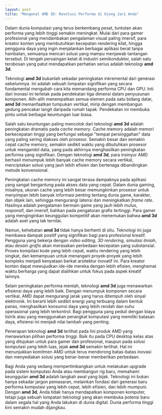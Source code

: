 ```yaml
---
layout: post
title: "Mengenal AMD 3D: Revolusi Performa di Ujung Jari Anda"
---
```


Dalam dunia komputasi yang terus berkembang pesat, tuntutan akan performa yang lebih tinggi semakin meningkat. Mulai dari para gamer profesional yang mendambakan pengalaman visual paling imersif, para kreator konten yang membutuhkan kecepatan rendering kilat, hingga pengguna daya yang ingin menjalankan berbagai aplikasi berat tanpa hambatan, semuanya mencari solusi yang mampu menjawab tantangan tersebut. Di tengah persaingan ketat di industri semikonduktor, salah satu terobosan yang patut mendapatkan perhatian serius adalah teknologi **amd 3d**.

Teknologi **amd 3d** bukanlah sekadar peningkatan inkremental dari generasi sebelumnya. Ini adalah sebuah lompatan signifikan yang secara fundamental mengubah cara kita memandang performa CPU dan GPU. Inti dari inovasi ini terletak pada pendekatan tiga dimensi dalam penyusunan komponen. Alih-alih menempatkan semua elemen pada satu bidang datar, **amd 3d** memanfaatkan tumpukan vertikal, mirip dengan membangun gedung pencakar langit daripada rumah tapak. Pendekatan ini membuka pintu untuk berbagai keuntungan luar biasa.

Salah satu keuntungan paling mencolok dari teknologi **amd 3d** adalah peningkatan dramatis pada *cache memory*. Cache memory adalah memori berkecepatan tinggi yang berfungsi sebagai "tempat persinggahan" data yang paling sering diakses oleh prosesor. Semakin besar dan semakin cepat cache memory, semakin sedikit waktu yang dibutuhkan prosesor untuk mengambil data, yang pada akhirnya menghasilkan peningkatan performa yang signifikan. Dengan teknologi **amd 3d**, para insinyur AMD berhasil menumpuk lebih banyak cache memory secara vertikal, menciptakan solusi yang jauh lebih efisien dan bertenaga dibandingkan metode konvensional.

Peningkatan cache memory ini sangat terasa dampaknya pada aplikasi yang sangat bergantung pada akses data yang cepat. Dalam dunia gaming, misalnya, ukuran cache yang lebih besar memungkinkan prosesor untuk menyimpan lebih banyak informasi penting tentang dunia game, karakter, dan objek lain, sehingga mengurangi latensi dan meningkatkan *frame rate*. Hasilnya adalah pengalaman bermain game yang jauh lebih mulus, responsif, dan imersif, bahkan pada pengaturan grafis tertinggi. Para gamer yang menginginkan keunggulan kompetitif akan menemukan bahwa **amd 3d** adalah aset yang tak ternilai.

Namun, kehebatan **amd 3d** tidak hanya berhenti di situ. Teknologi ini juga membawa dampak positif yang signifikan bagi para profesional kreatif. Pengguna yang bekerja dengan *video editing*, *3D rendering*, *simulasi ilmiah*, atau *desain grafis* akan merasakan perbedaan kecepatan yang substansial. Proses kompilasi kode yang lebih cepat, waktu rendering yang lebih singkat, dan kemampuan untuk menangani proyek-proyek yang lebih kompleks menjadi kenyataan berkat arsitektur inovatif ini. Para kreator konten dapat mewujudkan ide-ide mereka dengan lebih efisien, menghemat waktu berharga yang dapat dialihkan untuk fokus pada aspek kreatif lainnya.

Selain peningkatan performa mentah, teknologi **amd 3d** juga menawarkan efisiensi daya yang lebih baik. Dengan menumpuk komponen secara vertikal, AMD dapat mengurangi jarak yang harus ditempuh oleh sinyal elektronik. Ini berarti lebih sedikit energi yang terbuang dalam bentuk panas, menghasilkan konsumsi daya yang lebih rendah dan suhu operasional yang lebih terkontrol. Bagi pengguna yang peduli dengan biaya listrik atau yang menggunakan perangkat komputasi yang memiliki batasan daya, efisiensi ini menjadi nilai tambah yang penting.

Penerapan teknologi **amd 3d** terlihat pada lini produk AMD yang menawarkan pilihan performa tinggi. Baik itu pada CPU desktop kelas atas yang ditujukan untuk para gamer dan profesional, maupun pada solusi komputasi yang lebih luas, jejak **amd 3d** semakin terlihat. Hal ini menunjukkan komitmen AMD untuk terus mendorong batas-batas inovasi dan menyediakan solusi yang benar-benar memberikan perbedaan.

Bagi Anda yang sedang mempertimbangkan untuk melakukan upgrade pada sistem komputasi Anda atau membangun rig baru, memahami keunggulan **amd 3d** adalah langkah awal yang bijak. Teknologi ini bukan hanya sekadar jargon pemasaran, melainkan fondasi dari generasi baru performa komputasi yang lebih cepat, lebih efisien, dan lebih mumpuni. Dengan **amd 3d**, Anda tidak hanya mendapatkan komponen komputer, tetapi juga sebuah lompatan teknologi yang akan membuka potensi baru dalam segala hal yang Anda lakukan di dunia digital. Dunia performa tinggi kini semakin mudah dijangkau.
